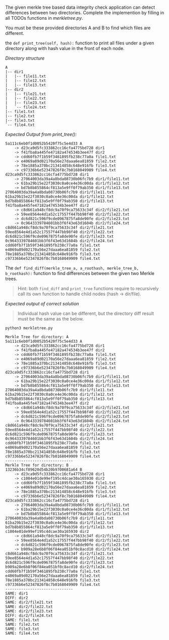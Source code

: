 The given merkle tree based data integrity check application can detect differences between two directories. Complete the implemention by filling in all TODOs functions in _merkletree.py_.

You must be these provided directories A and B to find which files are different.

the ```def print_tree(self, hash):``` function to print all files under a given directory along with hash value in the front of each node.

_Directory structure_

```
A
|-- dir1
|   |-- file11.txt
|   |-- file12.txt
|   |-- file13.txt
|-- dir2
|   |-- file21.txt
|   |-- file22.txt
|   |-- file23.txt
|   `-- file24.txt
|-- file1.txt
|-- file2.txt
|-- file3.txt
`-- file4.txt
```

_Expected Output from print_tree():_

```
5a111c6eb0f1d0052b5420f75c5e4d33 A
    -> d23ca9d5fc333862cc16cfa4775bd728 dir1
    -> f41fba8a445fe47182a474534b3ee47f dir2
    -> cdd60fb7f1b59f3461895fb238c77a0a file1.txt
    -> e4069a89d02170a56e27daaa6ea81859 file2.txt
    -> 78e1885a370bc213414858c648e916fb file3.txt
    -> c97336b6e52347826f8c7b0168049909 file4.txt
d23ca9d5fc333862cc16cfa4775bd728 dir1
    -> 27064003da39a4a8bda08730b06fc7b9 dir1/file11.txt
    -> 61ba29b15e22f3030c0a0ce4e36c00da dir1/file12.txt
    -> bd7b8b855864cf813a5e9ff0f79ab350 dir1/file13.txt
27064003da39a4a8bda08730b06fc7b9 dir1/file11.txt
61ba29b15e22f3030c0a0ce4e36c00da dir1/file12.txt
bd7b8b855864cf813a5e9ff0f79ab350 dir1/file13.txt
f41fba8a445fe47182a474534b3ee47f dir2
    -> c8d661a948cf8dc9a70f9ca75633c34f dir2/file21.txt
    -> 59ee8564e4d1a52c17557f447bb98f40 dir2/file22.txt
    -> dc6d821c596f9cde0967875fa8de90fe dir2/file23.txt
    -> 0c9643339784601bb3f6f43e63d1604b dir2/file24.txt
c8d661a948cf8dc9a70f9ca75633c34f dir2/file21.txt
59ee8564e4d1a52c17557f447bb98f40 dir2/file22.txt
dc6d821c596f9cde0967875fa8de90fe dir2/file23.txt
0c9643339784601bb3f6f43e63d1604b dir2/file24.txt
cdd60fb7f1b59f3461895fb238c77a0a file1.txt
e4069a89d02170a56e27daaa6ea81859 file2.txt
78e1885a370bc213414858c648e916fb file3.txt
c97336b6e52347826f8c7b0168049909 file4.txt
```

The ```def find_diff(merkle_tree_a, a_roothash, merkle_tree_b, b_roothash):``` function to find differences between the given two Merkle trees. 

> Hint: both ```find_diff``` and ```print_tree``` functions require to recursively call its own function to handle child nodes (hash -> dir/file).

_Expected output of correct solution_

> Individual hash value can be different, but the directory diff result must be the same as the below.

```
python3 merkletree.py

Merkle Tree for directory: A
5a111c6eb0f1d0052b5420f75c5e4d33 A
    -> d23ca9d5fc333862cc16cfa4775bd728 dir1
    -> f41fba8a445fe47182a474534b3ee47f dir2
    -> cdd60fb7f1b59f3461895fb238c77a0a file1.txt
    -> e4069a89d02170a56e27daaa6ea81859 file2.txt
    -> 78e1885a370bc213414858c648e916fb file3.txt
    -> c97336b6e52347826f8c7b0168049909 file4.txt
d23ca9d5fc333862cc16cfa4775bd728 dir1
    -> 27064003da39a4a8bda08730b06fc7b9 dir1/file11.txt
    -> 61ba29b15e22f3030c0a0ce4e36c00da dir1/file12.txt
    -> bd7b8b855864cf813a5e9ff0f79ab350 dir1/file13.txt
27064003da39a4a8bda08730b06fc7b9 dir1/file11.txt
61ba29b15e22f3030c0a0ce4e36c00da dir1/file12.txt
bd7b8b855864cf813a5e9ff0f79ab350 dir1/file13.txt
f41fba8a445fe47182a474534b3ee47f dir2
    -> c8d661a948cf8dc9a70f9ca75633c34f dir2/file21.txt
    -> 59ee8564e4d1a52c17557f447bb98f40 dir2/file22.txt
    -> dc6d821c596f9cde0967875fa8de90fe dir2/file23.txt
    -> 0c9643339784601bb3f6f43e63d1604b dir2/file24.txt
c8d661a948cf8dc9a70f9ca75633c34f dir2/file21.txt
59ee8564e4d1a52c17557f447bb98f40 dir2/file22.txt
dc6d821c596f9cde0967875fa8de90fe dir2/file23.txt
0c9643339784601bb3f6f43e63d1604b dir2/file24.txt
cdd60fb7f1b59f3461895fb238c77a0a file1.txt
e4069a89d02170a56e27daaa6ea81859 file2.txt
78e1885a370bc213414858c648e916fb file3.txt
c97336b6e52347826f8c7b0168049909 file4.txt
------------------------------
Merkle Tree for directory: B
13236b34cf89620d54b20b9700681a64 B
    -> d23ca9d5fc333862cc16cfa4775bd728 dir1
    -> c1004e01de99ef195c4dcae30a165930 dir2
    -> cdd60fb7f1b59f3461895fb238c77a0a file1.txt
    -> e4069a89d02170a56e27daaa6ea81859 file2.txt
    -> 78e1885a370bc213414858c648e916fb file3.txt
    -> c97336b6e52347826f8c7b0168049909 file4.txt
d23ca9d5fc333862cc16cfa4775bd728 dir1
    -> 27064003da39a4a8bda08730b06fc7b9 dir1/file11.txt
    -> 61ba29b15e22f3030c0a0ce4e36c00da dir1/file12.txt
    -> bd7b8b855864cf813a5e9ff0f79ab350 dir1/file13.txt
27064003da39a4a8bda08730b06fc7b9 dir1/file11.txt
61ba29b15e22f3030c0a0ce4e36c00da dir1/file12.txt
bd7b8b855864cf813a5e9ff0f79ab350 dir1/file13.txt
c1004e01de99ef195c4dcae30a165930 dir2
    -> c8d661a948cf8dc9a70f9ca75633c34f dir2/file21.txt
    -> 59ee8564e4d1a52c17557f447bb98f40 dir2/file22.txt
    -> dc6d821c596f9cde0967875fa8de90fe dir2/file23.txt
    -> b909a28e6b8f06f84ea051bf0c8acd10 dir2/file24.txt
c8d661a948cf8dc9a70f9ca75633c34f dir2/file21.txt
59ee8564e4d1a52c17557f447bb98f40 dir2/file22.txt
dc6d821c596f9cde0967875fa8de90fe dir2/file23.txt
b909a28e6b8f06f84ea051bf0c8acd10 dir2/file24.txt
cdd60fb7f1b59f3461895fb238c77a0a file1.txt
e4069a89d02170a56e27daaa6ea81859 file2.txt
78e1885a370bc213414858c648e916fb file3.txt
c97336b6e52347826f8c7b0168049909 file4.txt
------------------------------
SAME: dir1
DIFF: dir2
SAME: dir2/file21.txt
SAME: dir2/file22.txt
SAME: dir2/file23.txt
DIFF: dir2/file24.txt
SAME: file1.txt
SAME: file2.txt
SAME: file3.txt
SAME: file4.txt
 ```
